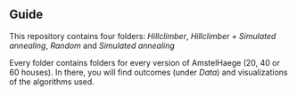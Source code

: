 ## Guide
This repository contains four folders: *Hillclimber*, *Hillclimber + Simulated annealing*, *Random* and *Simulated annealing*

Every folder contains folders for every version of AmstelHaege (20, 40 or 60 houses). In there, you will find outcomes (under *Data*) and visualizations of the algorithms used.
